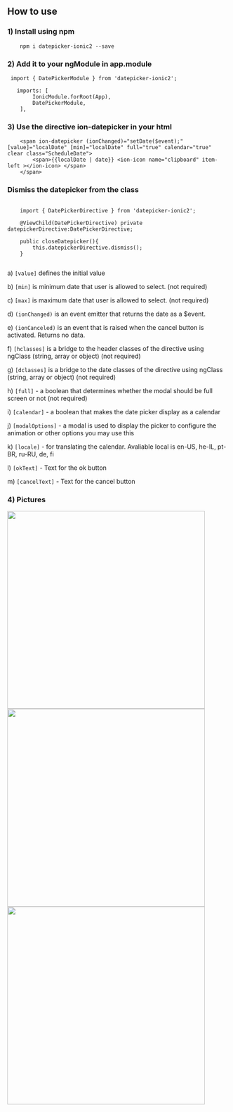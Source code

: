 
## How to use ###

### 1) Install using npm ###

```
    npm i datepicker-ionic2 --save
```

### 2) Add it to your ngModule in app.module ###

```
 import { DatePickerModule } from 'datepicker-ionic2';
```
```
   imports: [
        IonicModule.forRoot(App),
        DatePickerModule,
    ],
```
### 3) Use the directive ion-datepicker in your html  ###
```
	<span ion-datepicker (ionChanged)="setDate($event);" [value]="localDate" [min]="localDate" full="true" calendar="true" clear class="ScheduleDate">
		<span>{{localDate | date}} <ion-icon name="clipboard" item-left ></ion-icon> </span>
	</span>
```

### Dismiss the datepicker from the class  ###

```

    import { DatePickerDirective } from 'datepicker-ionic2';

	@ViewChild(DatePickerDirective) private datepickerDirective:DatePickerDirective;

    public closeDatepicker(){
        this.datepickerDirective.dismiss();
    }
    
```
a) `[value]` defines the initial value

b) `[min]` is minimum date that user is allowed to select.  (not required)

c) `[max]` is maximum date that user is allowed to select.  (not required)

d) `(ionChanged)` is an event emitter that returns the date as a $event.

e) `(ionCanceled)` is an event that is raised when the cancel button is activated. Returns no data.

f) `[hclasses]` is a bridge to the header classes of the directive using ngClass (string, array or object)  (not required)

g) `[dclasses]` is a bridge to the date classes of the directive using ngClass (string, array or object)  (not required)

h) `[full]` - a boolean that determines whether the modal should be full screen or not (not required)

i) `[calendar]` - a boolean that makes the date picker display as a calendar

j) `[modalOptions]` - a modal is used to display the picker to configure the animation or other options you may use this

k) `[locale]` - for translating the calendar. Avaliable local is en-US, he-IL, pt-BR, ru-RU, de, fi

l) `[okText]` - Text for the ok button

m) `[cancelText]` - Text for the cancel button


### 4) Pictures ###

<img src="https://i.gyazo.com/e82a0746522873dd7bdfa6753c077445.png" height="450">
<img src="https://i.gyazo.com/53282273f3d645a0af2f3035bc7a3b99.png" height="450">
<img src="https://i.gyazo.com/a896872c388637c97dc21f0bb0391820.png" height="450">